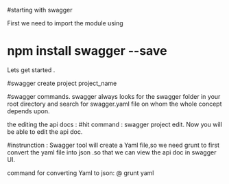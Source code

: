 #starting with swagger 

First we need to import the module using 
# npm install swagger --save 

Lets get started .

#swagger create project project_name

#swagger commands.
swagger always looks for the swagger folder in your root directory and search for swagger.yaml file on whom the whole concept depends upon.

the editing the api docs :
#hit command : swagger project edit.
Now you will be able to edit the api doc.

#instrunction :
Swagger tool will create a Yaml file,so we need grunt to first convert the yaml file into json .so that we can view the api doc in swagger UI.

command for converting Yaml to json:
@ grunt yaml



